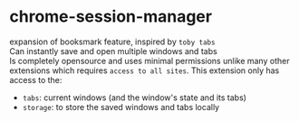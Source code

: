 # chrome-session-manager

expansion of booksmark feature, inspired by `toby tabs`\
Can instantly save and open multiple windows and tabs\
Is completely opensource and uses minimal permissions unlike many other extensions which requires `access to all sites`. This extension only has access to the:
- `tabs`: current windows (and the window's state and its tabs)
- `storage`: to store the saved windows and tabs locally
